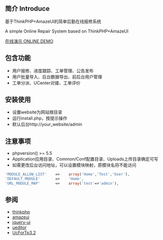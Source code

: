 ## 简介 Introduce
基于ThinkPHP+AmazeUI的简单后勤在线报修系统

A simple Online Repair System based on ThinkPHP+AmazeUI

[在线演示 ONLINE DEMO](http://osc.freyo.xyz)

## 包含功能
- 用户报修、进度跟踪、工单管理、公告发布
- 用户批量导入、后台数据导出、前后台用户管理
- 工单分派、UCenter对接、工单评价

## 安装使用
- 设置website为网站根目录
- 运行install.php，按提示操作
- 默认后台http://your_website/admin

## 注意事项
- phpversion() >= 5.5
- Application应用目录、Common/Conf配置目录、Uploads上传目录确定可写
- 如需更改后台访问地址，可以设置模块映射，原模块名将不能访问
```php
'MODULE_ALLOW_LIST'    =>    array('Home','Test','User'),
'DEFAULT_MODULE'       =>    'Home',
'URL_MODULE_MAP'       =>    array('test'=>'admin'),
```

## 参阅
- [thinkphp](https://github.com/liu21st/thinkphp)
- [amazeui](https://github.com/allmobilize/amazeui)
- [jquery-ui](https://github.com/jquery/jquery-ui)
- [ueditor](https://github.com/fex-team/ueditor)
- [UcForTp3.2](https://git.oschina.net/zstxt1989/UcForTp3.2)